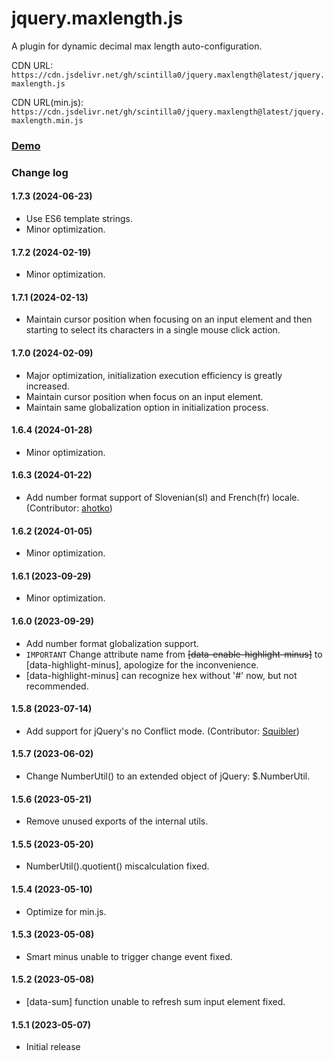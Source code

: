 # jquery.maxlength.js

A plugin for dynamic decimal max length auto-configuration.

CDN URL:
`https://cdn.jsdelivr.net/gh/scintilla0/jquery.maxlength@latest/jquery.maxlength.js`

CDN URL(min.js):
`https://cdn.jsdelivr.net/gh/scintilla0/jquery.maxlength@latest/jquery.maxlength.min.js`

### [Demo](https://scintilla0.github.io/jquery.maxlength/)

### Change log

#### 1.7.3 (2024-06-23)
*	Use ES6 template strings.
*	Minor optimization.

#### 1.7.2 (2024-02-19)
*	Minor optimization.

#### 1.7.1 (2024-02-13)
*	Maintain cursor position when focusing on an input element and then starting to select its characters in a single mouse click action.

#### 1.7.0 (2024-02-09)
*	Major optimization, initialization execution efficiency is greatly increased.
*	Maintain cursor position when focus on an input element.
*	Maintain same globalization option in initialization process.

#### 1.6.4 (2024-01-28)
*	Minor optimization.

#### 1.6.3 (2024-01-22)
*	Add number format support of Slovenian(sl) and French(fr) locale. (Contributor: [ahotko](https://github.com/ahotko))

#### 1.6.2 (2024-01-05)
*	Minor optimization.

#### 1.6.1 (2023-09-29)
*	Minor optimization.

#### 1.6.0 (2023-09-29)
*	Add number format globalization support.
*	`IMPORTANT` Change attribute name from ~~[data-enable-highlight-minus]~~ to [data-highlight-minus], apologize for the inconvenience.
*	[data-highlight-minus] can recognize hex without '#' now, but not recommended.

#### 1.5.8 (2023-07-14)
*	Add support for jQuery's no Conflict mode. (Contributor: [Squibler](https://github.com/Squibler))

#### 1.5.7 (2023-06-02)
*	Change NumberUtil() to an extended object of jQuery: $.NumberUtil.

#### 1.5.6 (2023-05-21)
*	Remove unused exports of the internal utils.

#### 1.5.5 (2023-05-20)
*	NumberUtil().quotient() miscalculation fixed.

#### 1.5.4 (2023-05-10)
*	Optimize for min.js.

#### 1.5.3 (2023-05-08)
*	Smart minus unable to trigger change event fixed.

#### 1.5.2 (2023-05-08)
*	[data-sum] function unable to refresh sum input element fixed.

#### 1.5.1 (2023-05-07)
*	Initial release
